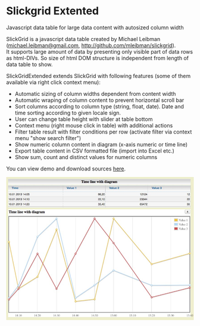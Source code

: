 # Slickgrid Extented
Javascript data table for large data content with autosized column width 

SlickGrid is a javascript data table created by Michael Leibman (michael.leibman@gmail.com, http://github.com/mleibman/slickgrid).<br>
It supports large amount of data by presenting only visible part of data rows as html-DIVs.
So size of html DOM structure is independent from length of data table to show.

SlickGridExtended extends SlickGrid with following features (some of them available via right click context menu):
- Automatic sizing of column widths dependent from content width
- Automatic wraping of column content to prevent horizontal scroll bar
- Sort columns according to column type (string, float, date). Date and time sorting according to given locale sign.
- User can change table height with slider at table bottom
- Context menu (right mouse click in table) with additional actions
- Filter table result with filter conditions per row (activate filter via context menu "show search filter")
- Show numeric column content in diagram (x-axis numeric or time line)
- Export table content in CSV formatted file (import into Excel etc.)
- Show sum, count and distinct values for numeric columns

You can view demo and download sources <a href="https://github.com/rammpeter/slickgrid_extented/raw/master/SlickGrid_Extended_Demo.html">here</a>.

![Slickgrid_Extended](https://github.com/rammpeter/slickgrid_extented/raw/master/slickgrid_extended_demo1.jpg)


